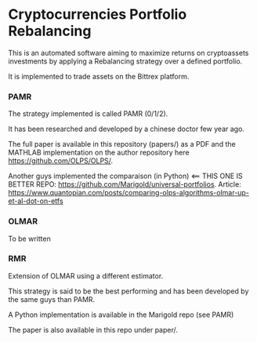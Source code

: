 # Cryptocurrencies Portfolio Rebalancing

This is an automated software aiming to maximize returns on cryptoassets investments by applying a Rebalancing strategy over a defined portfolio.

It is implemented to trade assets on the Bittrex platform.


### PAMR

The strategy implemented is called PAMR (0/1/2).

It has been researched and developed by a chinese doctor few year ago.

The full paper is available in this repository (papers/) as a PDF and the MATHLAB implementation on the author repository here https://github.com/OLPS/OLPS/.

Another guys implemented the comparaison (in Python) <== THIS ONE IS BETTER
REPO:  https://github.com/Marigold/universal-portfolios.
Article: https://www.quantopian.com/posts/comparing-olps-algorithms-olmar-up-et-al-dot-on-etfs

### OLMAR 

To be written

### RMR

Extension of OLMAR using a different estimator.

This strategy is said to be the best performing and has been developed by the same guys than PAMR.

A Python implementation is available in the Marigold repo (see PAMR)

The paper is also available in this repo under paper/.

